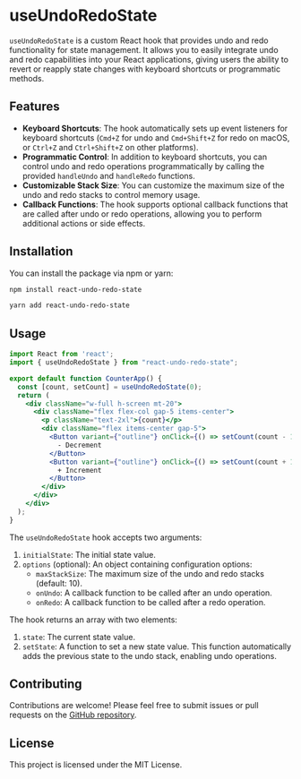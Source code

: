 # useUndoRedoState

`useUndoRedoState` is a custom React hook that provides undo and redo functionality for state management. It allows you to easily integrate undo and redo capabilities into your React applications, giving users the ability to revert or reapply state changes with keyboard shortcuts or programmatic methods.

## Features

- **Keyboard Shortcuts**: The hook automatically sets up event listeners for keyboard shortcuts (`Cmd+Z` for undo and `Cmd+Shift+Z` for redo on macOS, or `Ctrl+Z` and `Ctrl+Shift+Z` on other platforms).
- **Programmatic Control**: In addition to keyboard shortcuts, you can control undo and redo operations programmatically by calling the provided `handleUndo` and `handleRedo` functions.
- **Customizable Stack Size**: You can customize the maximum size of the undo and redo stacks to control memory usage.
- **Callback Functions**: The hook supports optional callback functions that are called after undo or redo operations, allowing you to perform additional actions or side effects.

## Installation

You can install the package via npm or yarn:

```bash
npm install react-undo-redo-state

```

```bash
yarn add react-undo-redo-state

```

## Usage

```jsx
import React from 'react';
import { useUndoRedoState } from "react-undo-redo-state";

export default function CounterApp() {
  const [count, setCount] = useUndoRedoState(0);
  return (
    <div className="w-full h-screen mt-20">
      <div className="flex flex-col gap-5 items-center">
        <p className="text-2xl">{count}</p>
        <div className="flex items-center gap-5">
          <Button variant={"outline"} onClick={() => setCount(count - 1)}>
            - Decrement
          </Button>
          <Button variant={"outline"} onClick={() => setCount(count + 1)}>
            + Increment
          </Button>
        </div>
      </div>
    </div>
  );
}

```

The `useUndoRedoState` hook accepts two arguments:

1. `initialState`: The initial state value.
2. `options` (optional): An object containing configuration options:
    - `maxStackSize`: The maximum size of the undo and redo stacks (default: 10).
    - `onUndo`: A callback function to be called after an undo operation.
    - `onRedo`: A callback function to be called after a redo operation.

The hook returns an array with two elements:

1. `state`: The current state value.
2. `setState`: A function to set a new state value. This function automatically adds the previous state to the undo stack, enabling undo operations.

## Contributing

Contributions are welcome! Please feel free to submit issues or pull requests on the [GitHub repository](https://github.com/dev-bilaspure/react-undo-redo).

## License

This project is licensed under the MIT License.